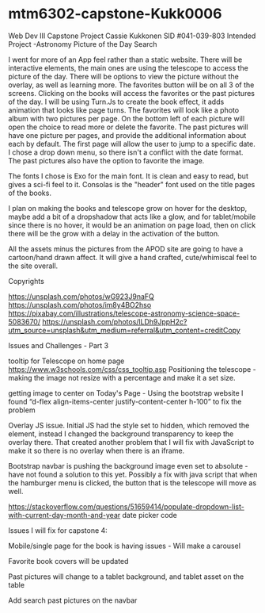 # mtm6302-capstone-Kukk0006
Web Dev III Capstone Project
Cassie Kukkonen
SID #041-039-803
Intended Project -Astronomy Picture of the Day Search

I went for more of an App feel rather than a static website.  There will be interactive elements, the main ones are using the telescope to access the picture of the day.  There will be options to view the picture without the overlay, as well as learning more.  The favorites button will be on all 3 of the screens.  Clicking on the books will access the favorites or the past pictures of the day.  I will be using Turn.Js to create the book effect, it adds animation that looks like page turns.  The favorites will look like a photo album with two pictures per page.  On the bottom left of each picture will open the choice to read more or delete the favorite.  The past pictures will have one picture per pages, and provide the additional information about each by default.  The first page will allow the user to jump to a specific date.  I chose a drop down menu, so there isn't a conflict with the date format.  The past pictures also have the option to favorite the image.

The fonts I chose is Exo for the main font.  It is clean and easy to read, but gives a sci-fi feel to it.  Consolas is the "header" font used on the title pages of the books.

I plan on making the books and telescope grow on hover for the desktop, maybe add a bit of a dropshadow that acts like a glow, and for tablet/mobile since there is no hover, it would be an animation on page load, then on click there will be the grow with a delay in the activation of the button.

All the assets minus the pictures from the APOD site are going to have a cartoon/hand drawn affect.  It will give a hand crafted, cute/whimiscal feel to the site overall.

Copyrights 

https://unsplash.com/photos/wG923J9naFQ
https://unsplash.com/photos/im8y4BO2hso 
https://pixabay.com/illustrations/telescope-astronomy-science-space-5083670/
https://unsplash.com/photos/lLDh9JppH2c?utm_source=unsplash&utm_medium=referral&utm_content=creditCopy

Issues and Challenges - Part 3

tooltip for Telescope on home page https://www.w3schools.com/css/css_tooltip.asp
Positioning the telescope - making the image not resize with a percentage and make it a set size.

getting image to center on Today's Page - Using the bootstrap website I found “d-flex align-items-center justify-content-center h-100” to fix the problem

Overlay JS issue.  Initial JS had the style set to hidden, which removed the element, instead I changed the background transparency to keep the overlay there.  That created another problem that I will fix with JavaScript to make it so there is no overlay when there is an iframe.

Bootstrap navbar is pushing the background image even set to absolute - have not found a solution to this yet.  Possibly a fix with java script that when the hamburger menu is clicked, the button that is the telescope will move as well. 

https://stackoverflow.com/questions/51659414/populate-dropdown-list-with-current-day-month-and-year date picker code

Issues I will fix for capstone 4:

Mobile/single page for the book is having issues - Will make a carousel

Favorite book covers will be updated

Past pictures will change to a tablet background, and tablet asset on the table

Add search past pictures on the navbar

